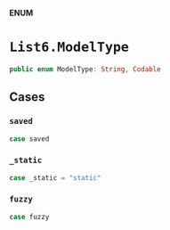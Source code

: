 **ENUM**

# `List6.ModelType`

```swift
public enum ModelType: String, Codable
```

## Cases
### `saved`

```swift
case saved
```

### `_static`

```swift
case _static = "static"
```

### `fuzzy`

```swift
case fuzzy
```

